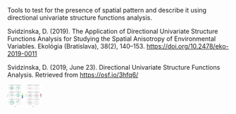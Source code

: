 Tools to test for the presence of spatial pattern and describe it using directional univariate structure functions analysis.

Svidzinska, D. (2019). The Application of Directional Univariate Structure Functions Analysis for Studying the Spatial Anisotropy of Environmental Variables. Ekológia (Bratislava), 38(2), 140–153. https://doi.org/10.2478/eko-2019-0011

Svidzinska, D. (2019, June 23). Directional Univariate Structure Functions Analysis. Retrieved from https://osf.io/3hfq6/

<p float="center">
  <img src="plots/semivariance_pplot.png" height="50" />
  <img src="plots/autocorrelation_pplot.png" height="50"/>
</p>
